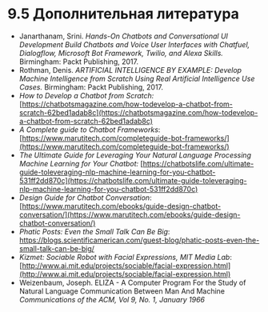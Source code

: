 # 9.5 Дополнительная литература

* Janarthanam, Srini. _Hands-On Chatbots and Conversational UI Development Build Chatbots and Voice User Interfaces with Chatfuel, Dialogflow, Microsoft Bot Framework, Twilio, and Alexa Skills._ Birmingham: Packt Publishing, 2017. 
* Rothman, Denis. _ARTIFICIAL INTELLIGENCE BY EXAMPLE: Develop Machine Intelligence from Scratch Using Real Artificial Intelligence Use Cases._ Birmingham: Packt Publishing, 2017. 
* _How to Develop a Chatbot from Scratch:_ [https://chatbotsmagazine.com/how-todevelop-a-chatbot-from-scratch-62bed1adab8c](https://chatbotsmagazine.com/how-todevelop-a-chatbot-from-scratch-62bed1adab8c) 
* _A Complete guide to Chatbot Frameworks_: [https://www.marutitech.com/completeguide-bot-frameworks/](https://www.marutitech.com/completeguide-bot-frameworks/) 
* _The Ultimate Guide for Leveraging Your Natural Language Processing Machine Learning for Your Chatbot:_ [https://chatbotslife.com/ultimate-guide-toleveraging-nlp-machine-learning-for-you-chatbot-531ff2dd870c](https://chatbotslife.com/ultimate-guide-toleveraging-nlp-machine-learning-for-you-chatbot-531ff2dd870c) 
* _Design Guide for Chatbot Conversation_: [https://www.marutitech.com/ebooks/guide-design-chatbot-conversation/](https://www.marutitech.com/ebooks/guide-design-chatbot-conversation/)
* _Phatic Posts: Even the Small Talk Can Be Big_: [https://blogs.scientificamerican.com/guest-blog/phatic-posts-even-the-small-talk-can-be-big/ ](https://blogs.scientificamerican.com/guest-blog/phatic-posts-even-the-small-talk-can-be-big/%20)
* _Kizmet: Sociable Robot with Facial Expressions, MIT Media Lab_: [http://www.ai.mit.edu/projects/sociable/facial-expression.html](http://www.ai.mit.edu/projects/sociable/facial-expression.html) 
* Weizenbaum, Joseph. ELIZA - A Computer Program For the Study of Natural Language Communication Between Man And Machine _Communications of the ACM, Vol 9, No. 1, January 1966_

